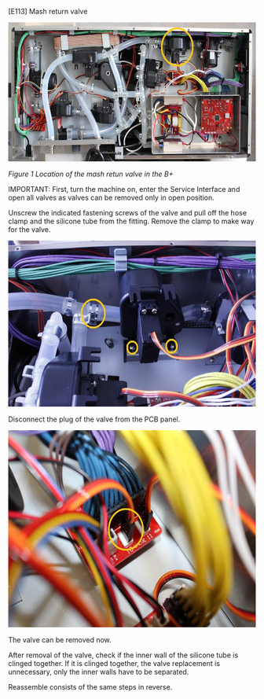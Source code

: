 \[E113\] Mash return valve

<img src="./E113 - Mash return valve//media/image1.jpg" style="width:6.26042in;height:2.94792in" />

*Figure 1 Location of the mash retun valve in the B+*

IMPORTANT: First, turn the machine on, enter the Service Interface and
open all valves as valves can be removed only in open position.

Unscrew the indicated fastening screws of the valve and pull off the
hose clamp and the silicone tube from the fitting. Remove the clamp to
make way for the valve.

<img src="./E113 - Mash return valve//media/image2.jpg" style="width:6.26042in;height:3.52083in" alt="C:\Users\Máté\AppData\Local\Microsoft\Windows\INetCache\Content.Word\E113 s1.jpg" />

Disconnect the plug of the valve from the PCB panel.

<img src="./E113 - Mash return valve//media/image3.jpg" style="width:6.26042in;height:4.17708in" />

The valve can be removed now.

After removal of the valve, check if the inner wall of the silicone tube
is clinged together. If it is clinged together, the valve replacement is
unnecessary, only the inner walls have to be separated.

Reassemble consists of the same steps in reverse.
